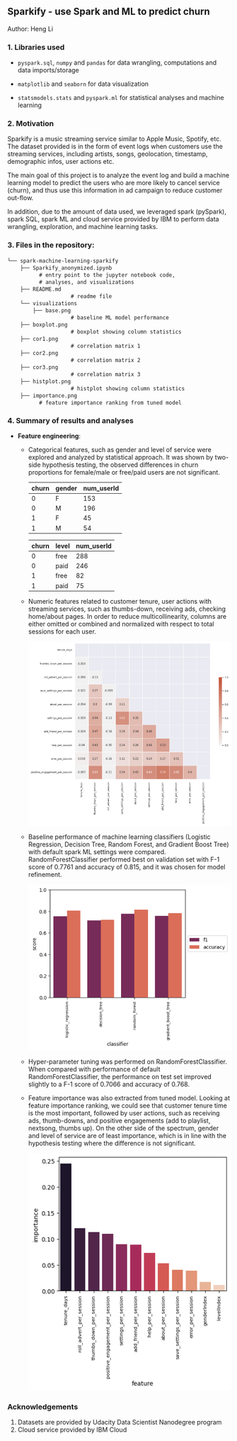 ## Sparkify - use Spark and ML to predict churn

Author: Heng Li

### 1. Libraries used

* ```pyspark.sql```, ```numpy``` and ```pandas``` for data wrangling, computations and data imports/storage

* ```matplotlib``` and  ```seaborn``` for data visualization

* ```statsmodels.stats``` and ```pyspark.ml``` for statistical analyses and machine learning


### 2. Motivation

Sparkify is a music streaming service similar to Apple Music, Spotify, etc. The dataset provided is in the form of event logs when customers use the streaming services, including artists, songs, geolocation, timestamp, demographic infos, user actions etc.

The main goal of this project is to analyze the event log and build a machine learning model to predict the users who are more likely to cancel service (churn), and thus use this information in ad campaign to reduce customer out-flow.

In addition, due to the amount of data used, we leveraged spark (pySpark), spark SQL, spark ML and cloud service provided by IBM to perform data wrangling, exploration, and machine learning tasks.


### 3. Files in the repository:

```
└── spark-machine-learning-sparkify
	├── Sparkify_anonymized.ipynb
		  # entry point to the jupyter notebook code,
          # analyses, and visualizations
	├── README.md
					# readme file
	└── visualizations
		├── base.png   
					# baseline ML model performance
    ├── boxplot.png   
					# boxplot showing column statistics
    ├── cor1.png   
					# correlation matrix 1
    ├── cor2.png   
					# correlation matrix 2
    ├── cor3.png   
					# correlation matrix 3
    ├── histplot.png   
					# histplot showing column statistics
    ├── importance.png   
          # feature importance ranking from tuned model
```

### 4. Summary of results and analyses
* **Feature engineering**:
  * Categorical features, such as gender and level of service were explored and analyzed by statistical approach. It was shown by two-side hypothesis testing,
  the observed differences in churn proportions for female/male or free/paid users
  are not significant.

      | churn  | gender | num_userId |
      |  --- | --- |--- |
      | 0 | F | 153 |
      | 0 | M | 196 |
      | 1 | F | 45 |
      | 1 | M | 54 |

      | churn  | level | num_userId |
      |  --- | --- |--- |
      | 0 | free | 288 |
      | 0 | paid | 246 |
      | 1 | free | 82 |
      | 1 | paid | 75 |

  * Numeric features related to customer tenure, user actions with streaming services, such as thumbs-down, receiving ads, checking home/about pages. In order to reduce multicollinearity, columns are either omitted or combined and normalized with respect to total sessions for each user.

	 ![correlation matrix 3](visualizations/cor3.png "correlation matrix")

  * Baseline performance of machine learning classifiers (Logistic Regression, Decision Tree, Random Forest, and Gradient Boost Tree) with default spark ML settings were compared. RandomForestClassifier performed best on validation set with F-1 score of 0.7761 and accuracy of 0.815, and it was chosen for model refinement.

    ![baseline ML performance](visualizations/base.png "baseline performance")

  * Hyper-parameter tuning was performed on RandomForestClassifier. When compared with performance of default RandomForestClassifier, the performance on test set improved slightly to a F-1 score of 0.7066 and accuracy of 0.768.

  * Feature importance was also extracted from tuned model. Looking at feature importance ranking, we could see that customer tenure time is the most important, followed by user actions, such as receiving ads, thumb-downs, and positive engagements (add to playlist, nextsong, thumbs up). On the other side of the spectrum, gender and level of service are of least importance, which is in line with the hypothesis testing where the difference is not significant.

    ![feature importance](visualizations/importance.png "feature importance")

### Acknowledgements
1. Datasets are provided by Udacity Data Scientist Nanodegree program
2. Cloud service provided by IBM Cloud
